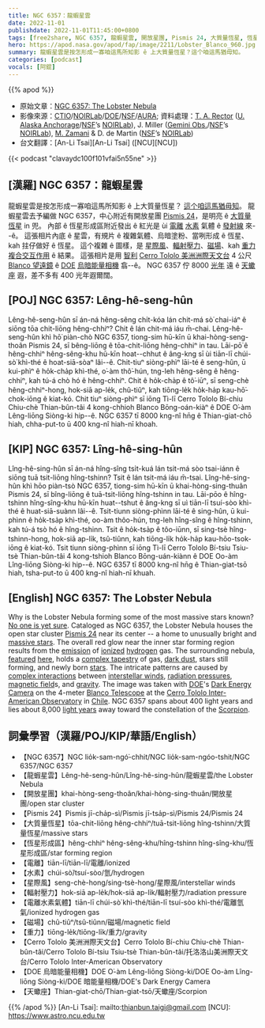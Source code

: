 ```yaml
---
title: NGC 6357：龍蝦星雲
date: 2022-11-01
publishdate: 2022-11-01T11:45:00+0800
tags: [free2share, NGC 6357, 龍蝦星雲, 開放星團, Pismis 24, 大質量恆星, 恆星形成區, 電離水素氣體, 電離, 水素, 星際風, 輻射壓力, 磁場, 重力, Cerro Tololo 美洲洲際天文台, DOE 烏暗能量相機, 天蠍座]
hero: https://apod.nasa.gov/apod/fap/image/2211/Lobster_Blanco_960.jpg
summary: 龍蝦星雲是按怎形成一寡咱這馬所知影 ê 上大質量恆星？這个咱這馬猶毋知。
categories: [podcast]
vocals: [阿錕]
---
```


{{% apod %}}

- 原始文章：[NGC 6357: The Lobster Nebula](https://apod.nasa.gov/apod/ap221101.html)
- 影像來源：[CTIO](https://noirlab.edu/public/programs/ctio/)/[NOIRLab](https://noirlab.edu/)/[DOE](https://www.energy.gov/)/[NSF](https://www.nsf.gov/)/[AURA](https://www.aura-astronomy.org/); 資料處理：[T. A. Rector](http://aftar.uaa.alaska.edu/) ([U. Alaska Anchorage](https://www.uaa.alaska.edu/)/[NSF](https://www.nsf.gov/)’s [NOIRLab](https://noirlab.edu/)), J. Miller ([Gemini Obs.](https://www.gemini.edu/)/[NSF](https://www.nsf.gov/)’s [NOIRLab](https://noirlab.edu/)), [M. Zamani](https://mahdizamani.com/about) & D. de Martin ([NSF](https://www.nsf.gov/)’s [NOIRLab](https://noirlab.edu/))
- 台文翻譯：[An-Li Tsai][An-Li Tsai] ([NCU][NCU])

{{< podcast "clavaydc100f101vfai5n55ne" >}}

## [漢羅] NGC 6357：龍蝦星雲
龍蝦星雲是按怎形成一寡咱這馬所知影 ê 上大質量恆星？
[這个咱這馬猶毋知][No one is yet sure]。
龍蝦星雲去予編做 NGC 6357，中心附近有開放星團 [Pismis 24][Pismis 24]，是明亮 ê [大質量恆星][massive stars] in 兜。
內部 ê 恆星形成區附近發出 ê 紅光是 ùi [電離][ionized] [水素][hydrogen] 氣體 ê [發射線][emission] 來--ê。
這張相片內底 ê 星雲，有規片 ê 複雜氣體、烏暗塗粉、當咧形成 ê 恆星、kah 拄仔做好 ê 恆星。
這个複雜 ê 圖樣，是 [星際風][interstellar winds]、[輻射壓力][radiation pressures]、[磁場][magnetic field]、kah [重力][gravity] [複合交互作用][complex interactions] ê 結果。
這張相片是用 [智利][Chile] [Cerro Tololo 美洲洲際天文台][Cerro Tololo Inter-American Observatory] 4 公尺 [Blanco 望遠鏡][Blanco Telescope] ê [DOE][DOE] [烏暗能量相機][Dark Energy Camera] 翕--ê。
NGC 6357 佇 8000 [光年][light years] 遠 ê [天蠍座][Scorpion] 遐，差不多有 400 光年遐爾闊。

## [POJ] NGC 6357: Lêng-hê-seng-hûn
Lêng-hê-seng-hûn sī án-ná hêng-sêng chi̍t-kóa lán chit-má sò͘ chai-iáⁿ ê siōng tōa chit-liōng hêng-chhiⁿ?
Chit ê lán chit-má iáu m̄-chai.
Lêng-hê-seng-hûn khì hō͘ piàn-chò NGC 6357, tiong-sim hū-kīn ū khai-hòng-seng-thoân Pismis 24, sī bêng-liōng ê tōa-chit-liōng hêng-chhiⁿ in tau.
Lāi-pō͘ ê hêng-chhiⁿ hêng-sêng-khu hū-kīn hoat--chhut ê âng-kng sī ùi tiān-lī chúi-sò͘ khì-thé ê hoat-siā-sòaⁿ lâi--ê.
Chit-tiuⁿ siòng-phìⁿ lāi-té ê seng-hûn, ū kui-phìⁿ ê ho̍k-cha̍p khì-thé, o͘-àm thô͘-hún, tng-leh hêng-sêng ê hêng-chhiⁿ, kah tú-á chò hó ê hêng-chhiⁿ.
Chit ê ho̍k-cha̍p ê tô͘-iūⁿ, sī seng-chè hêng-chhiⁿ-hong, hok-siā ap-le̍k, chû-tiûⁿ, kah tiōng-le̍k ho̍k-ha̍p kau-hō͘-chok-iōng ê kiat-kó.
Chit tiuⁿ siòng-phìⁿ sī iōng Tì-lī Cerro Tololo Bí-chiu Chiu-chè Thian-bûn-tâi 4 kong-chhioh Blanco Bōng-oán-kiàⁿ ê DOE O͘-àm Lêng-liōng Siòng-ki hip--ê.
NGC 6357 tī 8000 kng-nî hn̄g ê Thian-giat-chō hiah, chha-put-to ū 400 kng-nî hiah-nī khoah.


## [KIP]  NGC 6357: Lîng-hê-sing-hûn
Lîng-hê-sing-hûn sī án-ná hîng-sîng tsi̍t-kuá lán tsit-má sòo tsai-iánn ê siōng tuā tsit-liōng hîng-tshinn?
Tsit ê lán tsit-má iáu m̄-tsai.
Lîng-hê-sing-hûn khì hōo piàn-tsò NGC 6357, tiong-sim hū-kīn ū khai-hòng-sing-thuân Pismis 24, sī bîng-liōng ê tuā-tsit-liōng hîng-tshinn in tau.
Lāi-pōo ê hîng-tshinn hîng-sîng-khu hū-kīn huat--tshut ê âng-kng sī uì tiān-lī tsuí-sòo khì-thé ê huat-siā-suànn lâi--ê.
Tsit-tiunn siòng-phìnn lāi-té ê sing-hûn, ū kui-phìnn ê ho̍k-tsa̍p khì-thé, oo-àm thôo-hún, tng-leh hîng-sîng ê hîng-tshinn, kah tú-á tsò hó ê hîng-tshinn.
Tsit ê ho̍k-tsa̍p ê tôo-iūnn, sī sing-tsè hîng-tshinn-hong, hok-siā ap-li̍k, tsû-tiûnn, kah tiōng-li̍k ho̍k-ha̍p kau-hōo-tsok-iōng ê kiat-kó.
Tsit tiunn siòng-phìnn sī iōng Tì-lī Cerro Tololo Bí-tsiu Tsiu-tsè Thian-bûn-tâi 4 kong-tshioh Blanco Bōng-uán-kiànn ê DOE Oo-àm Lîng-liōng Siòng-ki hip--ê.
NGC 6357 tī 8000 kng-nî hn̄g ê Thian-giat-tsō hiah, tsha-put-to ū 400 kng-nî hiah-nī khuah.

## [English] NGC 6357: The Lobster Nebula
Why is the Lobster Nebula forming some of the most massive stars known?
[No one is yet sure][No one is yet sure].
Cataloged as NGC 6357, the Lobster Nebula houses the open star cluster [Pismis 24][Pismis 24] near its center -- a home to unusually bright and [massive stars][massive stars].
The overall red glow near the inner star forming region results from the [emission][emission] of [ionized][ionized] [hydrogen][hydrogen] gas.
The surrounding nebula, [featured][featured] [here][here], holds a [complex tapestry][complex tapestry] of gas, [dark dust][dark dust], stars still forming, and newly born [stars][stars].
The intricate patterns are caused by [complex interactions][complex interactions] between [interstellar winds][interstellar winds], [radiation pressures][radiation pressures], [magnetic field][magnetic field]s, and [gravity][gravity].
The image was taken with [DOE][DOE]'s [Dark Energy Camera][Dark Energy Camera] on the 4-meter [Blanco Telescope][Blanco Telescope] at the [Cerro Tololo Inter-American Observatory][Cerro Tololo Inter-American Observatory] in [Chile][Chile].
NGC 6357 spans about 400 light years and lies about 8,000 [light years][light years] away toward the constellation of the [Scorpion][Scorpion].

## 詞彙學習（漢羅/POJ/KIP/華語/English）
- 【NGC 6357】NGC lio̍k-sam-ngó͘-chhit/NGC lio̍k-sam-ngóo-tshit/NGC 6357/NGC 6357
- 【龍蝦星雲】Lêng-hê-seng-hûn/Lîng-hê-sing-hûn/龍蝦星雲/the Lobster Nebula 
- 【開放星團】khai-hòng-seng-thoân/khai-hòng-sing-thuân/開放星團/open star cluster 
- 【Pismis 24】Pismis jī-cha̍p-sì/Pismis jī-tsa̍p-sì/Pismis 24/Pismis 24
- 【大質量恆星】tōa-chit-liōng hêng-chhiⁿ/tuā-tsit-liōng hîng-tshinn/大質量恆星/massive stars
- 【恆星形成區】hêng-chhiⁿ hêng-sêng-khu/hîng-tshinn hîng-sîng-khu/恆星形成區/star forming region
- 【電離】tiān-lī/tiān-lī/電離/ionized
- 【水素】chúi-sò͘/tsuí-sòo/氫/hydrogen
- 【星際風】seng-chè-hong/sing-tsè-hong/星際風/interstellar winds
- 【輻射壓力】hok-siā ap-le̍k/hok-siā ap-li̍k/輻射壓力/radiation pressure
- 【電離水素氣體】tiān-lī chúi-sò͘ khì-thé/tiān-lī tsuí-sòo khì-thé/電離氫氣/ionized hydrogen gas
- 【磁場】chû-tiûⁿ/tsû-tiûnn/磁場/magnetic field
- 【重力】tiōng-le̍k/tiōng-li̍k/重力/gravity
- 【Cerro Tololo 美洲洲際天文台】Cerro Tololo Bí-chiu Chiu-chè Thian-bûn-tâi/Cerro Tololo Bí-tsiu Tsiu-tsè Thian-bûn-tâi/托洛洛山美洲際天文台/Cerro Tololo Inter-American Observatory
- 【DOE 烏暗能量相機】DOE O͘-àm Lêng-liōng Siòng-ki/DOE Oo-àm Lîng-liōng Siòng-ki/DOE 暗能量相機/DOE's Dark Energy Camera
- 【天蠍座】Thian-giat-chō/Thian-giat-tsō/天蠍座/Scorpion


{{% /apod %}}
[An-Li Tsai]: mailto:thianbun.taigi@gmail.com
[NCU]: https://www.astro.ncu.edu.tw

[copyright]: https://apod.nasa.gov/apod/fap/lib/about_apod.html#srapply
[License]: https://creativecommons.org/licenses/by/2.0/


[No one is yet sure]:https://ui.adsabs.harvard.edu/abs/2018PASJ...70S..41F/abstract
[Pismis 24]:https://apod.nasa.gov/apod/ap200830.html
[massive stars]:https://apod.nasa.gov/apod/ap180612.html
[emission]:https://apod.nasa.gov/apod/emission_nebulae.html
[ionized]:http://hyperphysics.phy-astr.gsu.edu/hbase/Chemical/ionize.html
[hydrogen]:https://en.wikipedia.org/wiki/Hydrogen
[featured]:https://noirlab.edu/public/images/noirlab2221a/
[here]:https://noirlab.edu/public/news/noirlab2221/
[complex tapestry]:https://noirlab.edu/public/images/noirlab2221a/zoomable/
[dark dust]:https://apod.nasa.gov/apod/ap201122.html
[stars]:https://science.nasa.gov/astrophysics/focus-areas/how-do-stars-form-and-evolve
[complex interactions]:https://post.bark.co/wp-content/uploads/2014/06/toiletpaperdog.jpg
[interstellar winds]:https://asd.gsfc.nasa.gov/blueshift/index.php/2009/11/17/dust-in-the-interstellar-wind/
[radiation pressures]:https://en.wikipedia.org/wiki/Radiation_pressure
[magnetic field]:https://en.wikipedia.org/wiki/Magnetic_field
[gravity]:https://spaceplace.nasa.gov/what-is-gravity/en/
[DOE]:https://www.energy.gov/
[Dark Energy Camera]:https://noirlab.edu/public/programs/ctio/victor-blanco-4m-telescope/decam/
[Blanco Telescope]:https://noirlab.edu/public/programs/ctio/victor-blanco-4m-telescope/
[Cerro Tololo Inter-American Observatory]:https://youtu.be/VECu2c3ZJcI?t=10
[Chile]:https://en.wikipedia.org/wiki/Chile
[light years]:http://chandra.harvard.edu/photo/cosmic_distance.html
[Scorpion]:https://chandra.harvard.edu/photo/constellations/scorpius.html

